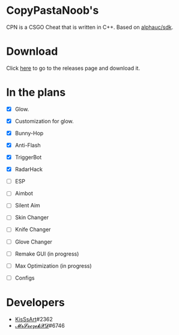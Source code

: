 # CopyPastaNoob's
CPN is a CSGO Cheat that is written in C++. Based on [alphauc/sdk](https://github.com/alphauc/sdk).


# Download
Click [here](https://github.com/KisSsArt/CPN/releases) to go to the releases page and download it.


# In the plans
  - [x] Glow.
  - [x] Customization for glow.
  - [x] Bunny-Hop
  - [x] Anti-Flash
  - [x] TriggerBot
  - [x] RadarHack
  - [ ] ESP
  - [ ] Aimbot
  - [ ] Silent Aim
  - [ ] Skin Changer
  - [ ] Knife Changer
  - [ ] Glove Changer
  - [ ] Remake GUI (in progress)
  - [ ] Max Optimization (in progress)
  - [ ] Configs
  
  
  # Developers
  - [KisSsArt](https://github.com/KisSsArt)#2362
  - [𝓜𝓻𝓢𝓸𝓬𝔃𝓮𝓴𝓧𝓓](https://github.com/MrSoczekXD)#6746
